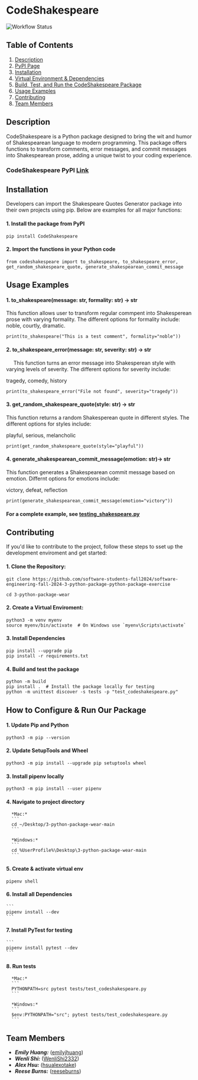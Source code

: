 # CodeShakespeare

![Workflow Status](https://github.com/software-students-fall2024/3-python-package-wear/actions/workflows/event-logger.yml/badge.svg)

## Table of Contents
1. [Description](#description)
2. [PyPI Page](#pypi-page)
3. [Installation](#installation)
4. [Virtual Environment & Dependencies](#virtual-environment--dependencies)
5. [Build, Test, and Run the CodeShakespeare Package](#build-test-and-run-the-codeshakespeare-package)
6. [Usage Examples](#usage-examples)
7. [Contributing](#contributing)
8. [Team Members](#team-members)

## Description

CodeShakespeare is a Python package designed to bring the wit and humor of Shakespearean language to modern programming. This package offers functions to transform comments, error messages, and commit messages into Shakespearean prose, adding a unique twist to your coding experience. 

### CodeShakespeare PyPI [Link](https://pypi.org/project/CodeShakespeare/)

## Installation
Developers can import the Shakespeare Quotes Generator package into their own projects using pip. Below are examples for all major functions:

#### 1. Install the package from PyPI
```
pip install CodeShakespeare
```

#### 2. Import the functions in your Python code
```
from codeshakespeare import to_shakespeare, to_shakespeare_error, get_random_shakespeare_quote, generate_shakespearean_commit_message
```

## Usage Examples

#### 1. to_shakespeare(message: str, formality: str) -> str

This function allows user to transform regular commpent into Shakesperean prose with varying formality. The different options for formality include: 
    
noble, courtly, dramatic.
```
print(to_shakespeare("This is a test comment", formality="noble"))
```
#### 2. to_shakespeare_error(message: str, severity: str) -> str
    
This function turns an error message into Shakesperean style with varying levels of severity. The different options for severity include:

tragedy, comedy, history
```
print(to_shakespeare_error("File not found", severity="tragedy"))
```

#### 3. get_random_shakespeare_quote(style: str) -> str
This function returns a random Shakesperean quote in different styles. The different options for styles include:

playful, serious, melancholic
```
print(get_random_shakespeare_quote(style="playful"))
```
#### 4. generate_shakespearean_commit_message(emotion: str)-> str
This function generates a Shakespearean commit message based on emotion. Differnt options for emotions include:

victory, defeat, reflection

```
print(generate_shakespearean_commit_message(emotion="victory"))
```

#### For a complete example, see [testing_shakespeare.py](./example_shakespeare.py)


## Contributing

If you'd like to contribute to the project, follow these steps to sset up the development enviroment and get started:

#### 1. Clone the Repository:
```
git clone https://github.com/software-students-fall2024/software-engineering-fall-2024-3-python-package-python-package-exercise

cd 3-python-package-wear
```
#### 2. Create a Virtual Enviroment:
```
python3 -m venv myenv
source myenv/bin/activate  # On Windows use `myenv\Scripts\activate`
```

#### 3. Install Dependencies
```
pip install --upgrade pip
pip install -r requirements.txt
```

#### 4. Build and test the package
```
python -m build
pip install .  # Install the package locally for testing
python -m unittest discover -s tests -p "test_codeshakespeare.py"
```

## How to Configure & Run Our Package

#### 1. Update Pip and Python
   ```
   python3 -m pip --version
   ```

#### 2. Update SetupTools and Wheel
   ```
   python3 -m pip install --upgrade pip setuptools wheel
   ```

#### 3. Install pipenv locally
   ```
   python3 -m pip install --user pipenv
   ```

#### 4. Navigate to project directory

      *Mac:* 
      ```
      cd ~/Desktop/3-python-package-wear-main
      ```
      
      *Windows:* 
      ```
      cd %UserProfile%\Desktop\3-python-package-wear-main
      ```

#### 5. Create & activate virtual env
   ```
   pipenv shell
   ```

#### 6. Install all Dependencies
    ```
    pipenv install --dev
    ```

#### 7. Install PyTest for testing
    ```
    pipenv install pytest --dev
    ```

#### 8. Run tests
   
      *Mac:* 
      ```
      PYTHONPATH=src pytest tests/test_codeshakespeare.py
      ```
   
      *Windows:* 
      ```
      $env:PYTHONPATH="src"; pytest tests/test_codeshakespeare.py
      ```

## Team Members

- ***Emily Huang:*** ([emilyjhuang](https://github.com/emilyjhuang))
- ***Wenli Shi:*** ([WenliShi2332](https://github.com/WenliShi2332))
- ***Alex Hsu:*** ([hsualexotake](https://github.com/hsualexotake))
- ***Reese Burns:*** ([reeseburns](https://github.com/reeseburns))

